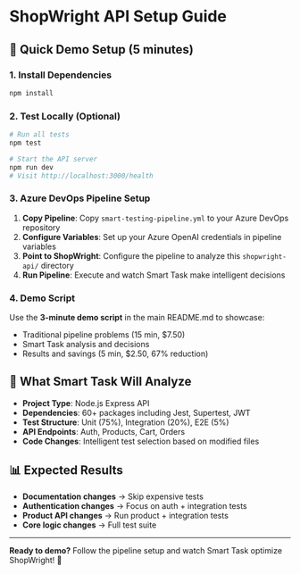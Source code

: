 # ShopWright API Setup Guide

## 🚀 Quick Demo Setup (5 minutes)

### 1. Install Dependencies
```bash
npm install
```

### 2. Test Locally (Optional)
```bash
# Run all tests
npm test

# Start the API server
npm run dev
# Visit http://localhost:3000/health
```

### 3. Azure DevOps Pipeline Setup
1. **Copy Pipeline**: Copy `smart-testing-pipeline.yml` to your Azure DevOps repository
2. **Configure Variables**: Set up your Azure OpenAI credentials in pipeline variables
3. **Point to ShopWright**: Configure the pipeline to analyze this `shopwright-api/` directory
4. **Run Pipeline**: Execute and watch Smart Task make intelligent decisions

### 4. Demo Script
Use the **3-minute demo script** in the main README.md to showcase:
- Traditional pipeline problems (15 min, $7.50)
- Smart Task analysis and decisions  
- Results and savings (5 min, $2.50, 67% reduction)

## 🎯 What Smart Task Will Analyze

- **Project Type**: Node.js Express API
- **Dependencies**: 60+ packages including Jest, Supertest, JWT
- **Test Structure**: Unit (75%), Integration (20%), E2E (5%)
- **API Endpoints**: Auth, Products, Cart, Orders
- **Code Changes**: Intelligent test selection based on modified files

## 📊 Expected Results

- **Documentation changes** → Skip expensive tests
- **Authentication changes** → Focus on auth + integration tests
- **Product API changes** → Run product + integration tests
- **Core logic changes** → Full test suite

---

**Ready to demo?** Follow the pipeline setup and watch Smart Task optimize ShopWright! 🎉
